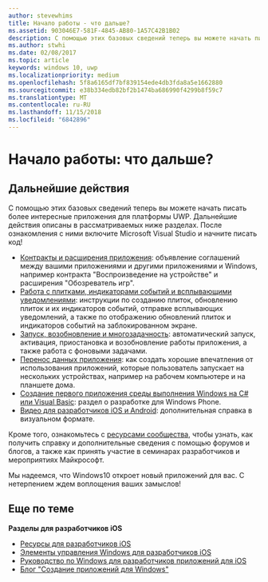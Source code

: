 ```yaml
---
author: stevewhims
title: Начало работы - что дальше?
ms.assetid: 903046E7-581F-4845-AB80-1A57C42B1B02
description: С помощью этих базовых сведений теперь вы можете начать писать более интересные приложения универсальной платформы Windows (UWP).
ms.author: stwhi
ms.date: 02/08/2017
ms.topic: article
keywords: windows 10, uwp
ms.localizationpriority: medium
ms.openlocfilehash: 5f8a6165df7bf839154ede4db3fda8a5e1662880
ms.sourcegitcommit: e38b334edb82bf2b1474ba686990f4299b8f59c7
ms.translationtype: MT
ms.contentlocale: ru-RU
ms.lasthandoff: 11/15/2018
ms.locfileid: "6842896"
---
```

# <a name="getting-started-what-next"></a>Начало работы: что дальше?


## <a name="next-steps"></a>Дальнейшие действия

С помощью этих базовых сведений теперь вы можете начать писать более интересные приложения для платформы UWP. Дальнейшие действия описаны в рассматриваемых ниже разделах. После ознакомления с ними включите Microsoft Visual Studio и начните писать код!

-   [Контракты и расширения приложения](https://msdn.microsoft.com/library/windows/apps/hh464906): объявление соглашений между вашими приложениями и другими приложениями и Windows, например контракта "Воспроизведение на устройстве" и расширения "Обозреватель игр".
-   [Работа с плитками, индикаторами событий и всплывающими уведомлениями](https://msdn.microsoft.com/library/windows/apps/xaml/hh868259): инструкции по созданию плиток, обновлению плиток и их индикаторов событий, отправке всплывающих уведомлений, а также по отображению обновлений плиток и индикаторов событий на заблокированном экране.
-   [Запуск, возобновление и многозадачность](https://msdn.microsoft.com/library/windows/apps/hh770837): автоматический запуск, активация, приостановка и возобновление работы приложения, а также работа с фоновыми задачами.
-   [Перенос данных приложения](https://msdn.microsoft.com/library/windows/apps/hh465094): как создать хорошие впечатления от использования приложений, которые пользователь запускает на нескольких устройствах, например на рабочем компьютере и на планшете дома.
-   [Создание первого приложения среды выполнения Windows на C# или Visual Basic](http://go.microsoft.com/fwlink/p/?LinkID=394138): раздел о разработке для Windows Phone.
-   [Видео для разработчиков iOS и Android](https://msdn.microsoft.com/library/windows/apps/dn393982): дополнительная справка в визуальном формате.

Кроме того, ознакомьтесь с [ресурсами сообщества](https://developer.microsoft.com/en-us/windows/support), чтобы узнать, как получить справку и дополнительные сведения с помощью форумов и блогов, а также как принять участие в семинарах разработчиков и мероприятиях Майкрософт.

Мы надеемся, что Windows10 откроет новый приложений для вас. С нетерпением ждем воплощения ваших замыслов!

## <a name="related-topics"></a>Еще по теме

**Разделы для разработчиков iOS**
* [Ресурсы для разработчиков iOS](https://msdn.microsoft.com/library/windows/apps/jj945493)
* [Элементы управления Windows для разработчиков iOS](https://msdn.microsoft.com/library/windows/apps/dn263255)
* [Руководство по Windows для разработчиков приложений для iOS](https://msdn.microsoft.com/library/windows/apps/dn263256)
* [Блог "Создание приложений для Windows"](https://blogs.windows.com/buildingapps/2016/01/27/visual-studio-walkthrough-for-ios-developers/)
